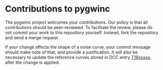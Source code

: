 # Contributions to pygwinc

The pygwinc project welcomes your contributions.  Our policy is that all contributions should be peer-reviewed.  To facilitate the review, please do not commit your work to this repository yourself.  Instead, fork the repository and send a merge request.

If your change affects the shape of a noise curve, your commit message should make note of that, and provide a justification.  It will also be necessary to update the reference curves stored in DCC entry [T18xxxxx](https://dcc.ligo.org/LIGO-T18xxxxx), after the change is applied.